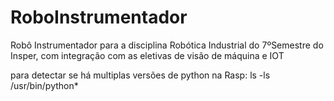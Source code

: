 # RoboInstrumentador
Robô Instrumentador para a disciplina Robótica Industrial do 7ºSemestre do Insper, com integração com as eletivas de visão de máquina e IOT

para detectar se há multiplas versões de python na Rasp: ls -ls /usr/bin/python*
